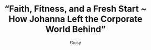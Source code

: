 ---
title: “Faith, Fitness, and a Fresh Start ~ How Johanna Left the Corporate World Behind”
pubDate: 05/13/2025 07:00
author: "Giusy"
tags:
  - Personal Trainer
  - Career Switch
imgUrl: '../../assets/blog/jojo.jpeg'
description: 'Meet Johanna! After 9 years in corporate recruiting, she walked away to follow her purpose. Now a personal trainer at Equinox, Johanna shares how therapy, faith, and her “board of directors” helped her navigate anxiety and build a life that feels aligned.'
podcastLink: 'https://creators.spotify.com/pod/show/byewanxiety/episodes/Faith--Fitness--and-a-Fresh-Start-How-Johanna-Left-the-Corporate-World-Behind-e31gh8i'
youTubeLink: "https://youtu.be/5hOWPgSx7g0"
---
